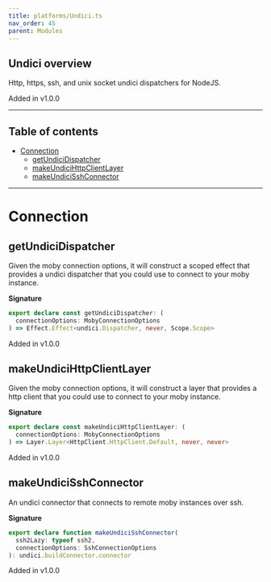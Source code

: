 ```yaml
---
title: platforms/Undici.ts
nav_order: 45
parent: Modules
---
```


## Undici overview

Http, https, ssh, and unix socket undici dispatchers for NodeJS.

Added in v1.0.0

---

<h2 class="text-delta">Table of contents</h2>

- [Connection](#connection)
  - [getUndiciDispatcher](#getundicidispatcher)
  - [makeUndiciHttpClientLayer](#makeundicihttpclientlayer)
  - [makeUndiciSshConnector](#makeundicisshconnector)

---

# Connection

## getUndiciDispatcher

Given the moby connection options, it will construct a scoped effect that
provides a undici dispatcher that you could use to connect to your moby
instance.

**Signature**

```ts
export declare const getUndiciDispatcher: (
  connectionOptions: MobyConnectionOptions
) => Effect.Effect<undici.Dispatcher, never, Scope.Scope>
```

Added in v1.0.0

## makeUndiciHttpClientLayer

Given the moby connection options, it will construct a layer that provides a
http client that you could use to connect to your moby instance.

**Signature**

```ts
export declare const makeUndiciHttpClientLayer: (
  connectionOptions: MobyConnectionOptions
) => Layer.Layer<HttpClient.HttpClient.Default, never, never>
```

Added in v1.0.0

## makeUndiciSshConnector

An undici connector that connects to remote moby instances over ssh.

**Signature**

```ts
export declare function makeUndiciSshConnector(
  ssh2Lazy: typeof ssh2,
  connectionOptions: SshConnectionOptions
): undici.buildConnector.connector
```

Added in v1.0.0
